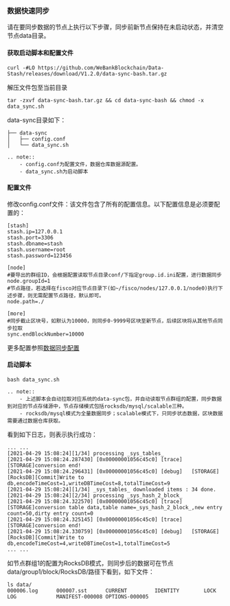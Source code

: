 ### 数据快速同步

请在要同步数据的节点上执行以下步骤，同步前新节点保持在未启动状态，并清空节点data目录。

#### 获取启动脚本和配置文件

```
curl -#LO https://github.com/WeBankBlockchain/Data-Stash/releases/download/V1.2.0/data-sync-bash.tar.gz
```

解压文件包至当前目录
```
tar -zxvf data-sync-bash.tar.gz && cd data-sync-bash && chmod -x data_sync.sh
```

data-sync目录如下：
```
├── data-sync
│   ├── config.conf
│   └── data_sync.sh
```

```eval_rst
.. note::
    - config.conf为配置文件，数据仓库数据源配置。
    - data_sync.sh为启动脚本
```


#### 配置文件

修改config.conf文件：该文件包含了所有的配置信息。以下配置信息是必须要配置的：

```
[stash]
stash.ip=127.0.0.1
stash.port=3306
stash.dbname=stash
stash.username=root
stash.password=123456

[node]
#要导出的群组ID，会根据配置读取节点目录conf/下指定group.id.ini配置，进行数据同步
node.groupId=1
#节点路径，若选择在fisco对应节点目录下(如~/fisco/nodes/127.0.0.1/node0)执行下述步骤，则无需配置节点路径，默认即可。
node.path=./

[more]
#同步截止区块号，如默认为10000，则同步0-9999号区块至新节点，后续区块将从其他节点同步拉取
sync.endBlockNumber=10000
```

更多配置参照[数据同步配置](./configuration.html#id3)

#### 启动脚本

```
bash data_sync.sh
```

```eval_rst
.. note::
    - 上述脚本会自动拉取对应系统的data-sync包，并自动读取节点群组的配置，同步数据到对应的节点存储源中，节点存储模式包括rocksdb/mysql/scalable三种。
    - rocksdb/mysql模式为全量数据同步；scalable模式下，只同步状态数据，区块数据需要通过数据仓库获取。

```


看到如下日志，则表示执行成功：

```
... ...
[2021-04-29 15:08:24][1/34] processing _sys_tables_
[2021-04-29 15:08:24.287430] [0x00000001056c45c0] [trace]   [STORAGE]conversion end!
[2021-04-29 15:08:24.296431] [0x00000001056c45c0] [debug]   [STORAGE][RocksDB][Commit]Write to db,encodeTimeCost=1,writeDBTimeCost=8,totalTimeCost=9
[2021-04-29 15:08:24][1/34] _sys_tables_ downloaded items : 34 done.
[2021-04-29 15:08:24][2/34] processing _sys_hash_2_block_
[2021-04-29 15:08:24.322570] [0x00000001056c45c0] [trace]   [STORAGE]conversion table data,table name=_sys_hash_2_block_,new entry count=50,dirty entry count=0
[2021-04-29 15:08:24.325145] [0x00000001056c45c0] [trace]   [STORAGE]conversion end!
[2021-04-29 15:08:24.330759] [0x00000001056c45c0] [debug]   [STORAGE][RocksDB][Commit]Write to db,encodeTimeCost=4,writeDBTimeCost=1,totalTimeCost=5
... ...
```

如节点群组1的配置为RocksDB模式，则同步后的数据可在节点data/group1/block/RocksDB/路径下看到，如下文件：

```
ls data/
000006.log      000007.sst      CURRENT         IDENTITY        LOCK            LOG             MANIFEST-000008 OPTIONS-000005
```